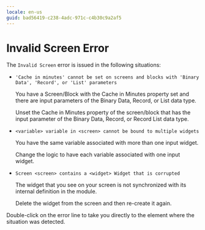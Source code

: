```yaml
---
locale: en-us
guid: bad56419-c238-4adc-971c-c4b30c9a2af5
---
```


# Invalid Screen Error

The `Invalid Screen` error is issued in the following situations:

* `'Cache in minutes' cannot be set on screens and blocks with 'Binary Data', 'Record', or 'List' parameters`
  
    You have a Screen/Block with the Cache in Minutes property set and there are input parameters of the Binary Data, Record, or List data type.

    Unset the Cache in Minutes property of the screen/block that has the input parameter of the Binary Data, Record, or Record List data type.

* `<variable> variable in <screen> cannot be bound to multiple widgets`
  
    You have the same variable associated with more than one input widget.

    Change the logic to have each variable associated with one input widget.

* `Screen <screen> contains a <widget> Widget that is corrupted`
  
    The widget that you see on your screen is not synchronized with its internal definition in the module.

    Delete the widget from the screen and then re-create it again.

Double-click on the error line to take you directly to the element where the situation was detected.
